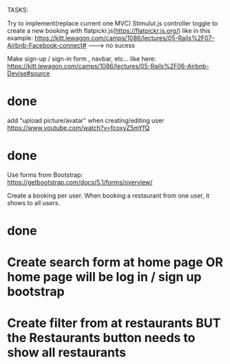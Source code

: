 TASKS:

Try to implement(replace current one MVC) Stimulut.js controller toggle
to create a new booking with flatpickr.js(https://flatpickr.js.org/)
like in this example: https://kitt.lewagon.com/camps/1086/lectures/05-Rails%2F07-Airbnb-Facebook-connect#
---> no sucess



Make sign-up / sign-in form , navbar, etc... like here:
https://kitt.lewagon.com/camps/1086/lectures/05-Rails%2F06-Airbnb-Devise#source
# done #

  add "upload picture/avatar" when creating/editing user
  https://www.youtube.com/watch?v=fcoxyZ5mYfQ
  # done #


Use forms from Bootstrap: https://getbootstrap.com/docs/5.1/forms/overview/


Create a booking per user. When booking a restaurant from one user, it shows to all users.
# done #


# Create search form at home page OR home page will be log in / sign up bootstrap
# Create filter from at restaurants BUT the Restaurants button needs to show all restaurants
